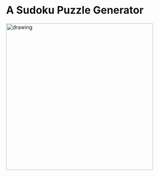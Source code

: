 # A Sudoku Puzzle Generator

<img src="https://user-images.githubusercontent.com/81848639/141071933-94fb4f9e-ffd8-4d4d-94b8-f4e686a8026a.png" alt="drawing" width="400"/>
